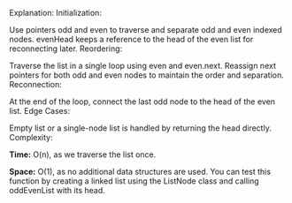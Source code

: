 Explanation:
Initialization:

Use pointers odd and even to traverse and separate odd and even indexed nodes.
evenHead keeps a reference to the head of the even list for reconnecting later.
Reordering:

Traverse the list in a single loop using even and even.next.
Reassign next pointers for both odd and even nodes to maintain the order and separation.
Reconnection:

At the end of the loop, connect the last odd node to the head of the even list.
Edge Cases:

Empty list or a single-node list is handled by returning the head directly.
Complexity:

**Time:**
O(n), as we traverse the list once.

**Space:**
O(1), as no additional data structures are used.
You can test this function by creating a linked list using the ListNode class and calling oddEvenList with its head.